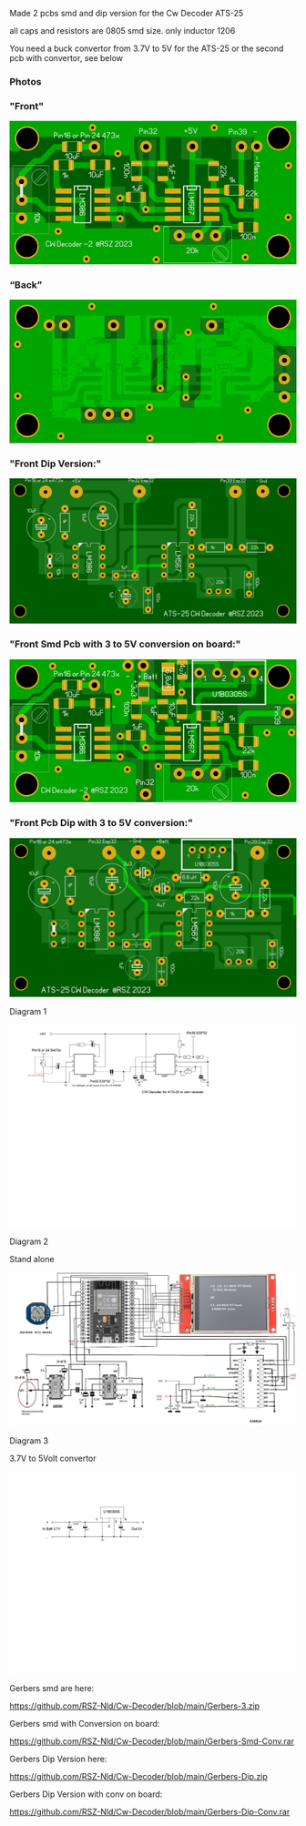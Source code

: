 Made 2 pcbs smd and dip version  for the Cw Decoder ATS-25

all caps and resistors are 0805 smd size.  only inductor 1206

You need a buck convertor from 3.7V to 5V for the ATS-25 or the second pcb with convertor, see below




### Photos
### "Front"
![Photo 010]( https://github.com/RSZ-Nld/Cw-Decoder/blob/main/Front-3.JPG)

### “Back”
![Photo 1]( https://github.com/RSZ-Nld/Cw-Decoder/blob/main/Back-3.JPG)

### "Front Dip Version:"
![Photo 4](https://github.com/RSZ-Nld/Cw-Decoder/blob/main/Front-DIP.JPG)

### "Front Smd Pcb with 3 to 5V conversion on board:"

![Photo 9](https://github.com/RSZ-Nld/Cw-Decoder/blob/main/Front-Cw%20dec-Smd-Conv.JPG)

### "Front Pcb Dip with 3 to 5V conversion:"

![Photo 5](https://github.com/RSZ-Nld/Cw-Decoder/blob/main/Front-Dip-Conv.JPG)



Diagram 1

![Photo 2](https://github.com/RSZ-Nld/Cw-Decoder/blob/main/Cw%20Decoder.JPG)

Diagram 2 

Stand alone

![Photo 3](https://github.com/RSZ-Nld/Cw-Decoder/blob/main/cw-adaptor.jpg)

Diagram 3 

3.7V to 5Volt convertor

![Photo 8](https://github.com/RSZ-Nld/Cw-Decoder/blob/main/U1B0305S%20Convertor.JPG)









Gerbers smd are here:  

https://github.com/RSZ-Nld/Cw-Decoder/blob/main/Gerbers-3.zip

Gerbers smd with Conversion on board:

https://github.com/RSZ-Nld/Cw-Decoder/blob/main/Gerbers-Smd-Conv.rar

Gerbers Dip Version here:

https://github.com/RSZ-Nld/Cw-Decoder/blob/main/Gerbers-Dip.zip

Gerbers Dip Version with conv on board:

https://github.com/RSZ-Nld/Cw-Decoder/blob/main/Gerbers-Dip-Conv.rar
